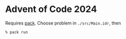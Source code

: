 # Advent of Code 2024

Requires [pack](https://github.com/stefan-hoeck/idris2-pack). Choose problem in
`./src/Main.idr`, then

```
% pack run
```

